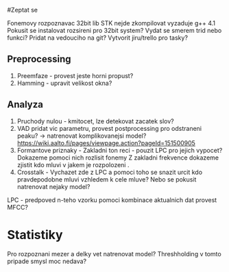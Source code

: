 #Zeptat se

Fonemovy rozpoznavac 32bit lib STK nejde zkompilovat vyzaduje g++ 4.1
Pokusit se instalovat rozsireni pro 32bit system?
Vydat se smerem trid nebo funkci?
Pridat na vedouciho na git?
Vytvorit jiru/trello pro tasky?

## Preprocessing
1. Preemfaze - provest jeste horni propust?
2. Hamming - upravit velikost okna?

## Analyza
1. Pruchody nulou - kmitocet, lze detekovat zacatek slov?
2. VAD pridat vic parametru, provest postprocessing pro odstraneni peaku? -> natrenovat komplikovanejsi model? 
https://wiki.aalto.fi/pages/viewpage.action?pageId=151500905
3. Formantove priznaky - Zakladni ton reci - pouzit LPC pro jejich vypocet?
Dokazeme pomoci nich rozlisit fonemy
Z zakladni frekvence dokazeme zjistit kdo mluvi v jakem je rozpolozeni .
4. Crosstalk - Vychazet zde z LPC a pomoci toho se snazit urcit kdo pravdepodobne mluvi vzhledem k cele mluve? Nebo se pokusit natrenovat nejaky model?

LPC - predpoved n-teho vzorku pomoci kombinace aktualnich dat
provest MFCC? 

# Statistiky
Pro rozpoznani mezer a delky vet natrenovat model? Threshholding v tomto pripade smysl moc nedava?